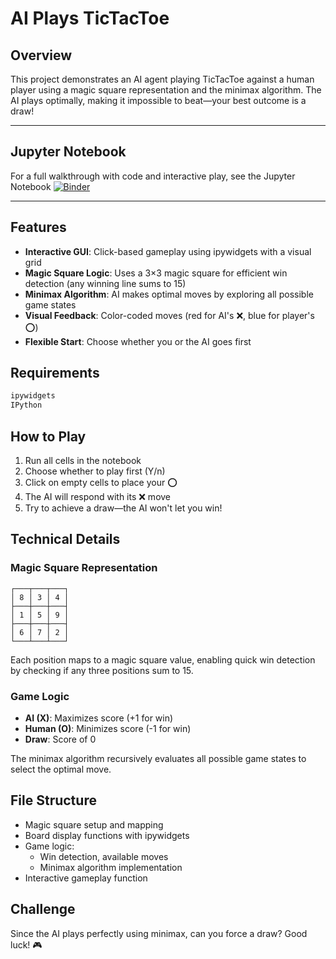 # AI Plays TicTacToe

## Overview

This project demonstrates an AI agent playing TicTacToe against a human player using a magic square representation and the minimax algorithm. The AI plays optimally, making it impossible to beat—your best outcome is a draw!

---

## Jupyter Notebook

For a full walkthrough with code and interactive play, see the
Jupyter Notebook [![Binder](https://mybinder.org/badge_logo.svg)](https://mybinder.org/v2/gh/MahbubAlam231/AI_plays_TicTacToe/main?filepath=AI_plays_TicTacToe_interactive.ipynb)

---

## Features

- **Interactive GUI**: Click-based gameplay using ipywidgets with a visual grid
- **Magic Square Logic**: Uses a 3×3 magic square for efficient win detection (any winning line sums to 15)
- **Minimax Algorithm**: AI makes optimal moves by exploring all possible game states
- **Visual Feedback**: Color-coded moves (red for AI's ❌, blue for player's ⭕)
- **Flexible Start**: Choose whether you or the AI goes first

## Requirements

```python
ipywidgets
IPython
```

## How to Play

1. Run all cells in the notebook
2. Choose whether to play first (Y/n)
3. Click on empty cells to place your ⭕
4. The AI will respond with its ❌ move
5. Try to achieve a draw—the AI won't let you win!

## Technical Details

### Magic Square Representation
```
┌───┬───┬───┐
│ 8 │ 3 │ 4 │
├───┼───┼───┤
│ 1 │ 5 │ 9 │
├───┼───┼───┤
│ 6 │ 7 │ 2 │
└───┴───┴───┘
```

Each position maps to a magic square value, enabling quick win detection by checking if any three positions sum to 15.

### Game Logic

- **AI (X)**: Maximizes score (+1 for win)
- **Human (O)**: Minimizes score (-1 for win)
- **Draw**: Score of 0

The minimax algorithm recursively evaluates all possible game states to select the optimal move.

## File Structure

- Magic square setup and mapping
- Board display functions with ipywidgets
- Game logic:
    - Win detection, available moves
    - Minimax algorithm implementation
- Interactive gameplay function

## Challenge

Since the AI plays perfectly using minimax, can you force a draw? Good luck! 🎮
